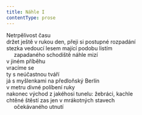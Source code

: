 ```yaml
---
title: Náhle I
contentType: prose
---
```


Netrpělivost času  
držet ještě v rukou den, přeji si postupné rozpadání  
stezka vedoucí lesem mající podobu listím  
     zapadaného schodiště náhle mizí  
v jiném příběhu  
vracíme se  
ty s neúčastnou tváří  
já s myšlenkami na předloňský Berlín  
v metru divné políbení ruky  
nakonec východ z jakéhosi tunelu: žebráci, kachle  
chtěné štěstí zas jen v mrákotných stavech  
     očekávaného utnutí
